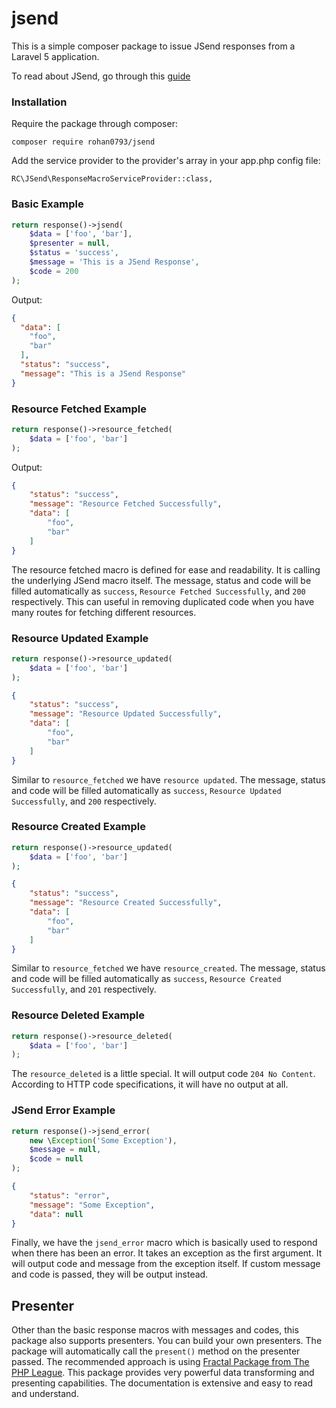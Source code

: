 # jsend

This is a simple composer package to issue JSend responses from a Laravel 5 application.

To read about JSend, go through this [guide](https://labs.omniti.com/labs/jsend)

### Installation

Require the package through composer:

`composer require rohan0793/jsend`

Add the service provider to the provider's array in your app.php config file:

`RC\JSend\ResponseMacroServiceProvider::class,`

### Basic Example

```php
return response()->jsend(
    $data = ['foo', 'bar'],
    $presenter = null,
    $status = 'success',
    $message = 'This is a JSend Response',
    $code = 200
);
```

Output:

```json
{
  "data": [
    "foo",
    "bar"
  ],
  "status": "success",
  "message": "This is a JSend Response"
}
```



### Resource Fetched Example

```php
return response()->resource_fetched(
    $data = ['foo', 'bar']
);
```

Output:

```json
{
    "status": "success",
    "message": "Resource Fetched Successfully",
    "data": [
        "foo",
        "bar"
    ]
}
```

The resource fetched macro is defined for ease and readability. It is calling the underlying JSend macro itself. The message, status and code will be filled automatically as `success`, `Resource Fetched Successfully`, and `200` respectively. This can useful in removing duplicated code when you have many routes for fetching different resources.



### Resource Updated Example

```php
return response()->resource_updated(
	$data = ['foo', 'bar']
);
```



```json
{
    "status": "success",
    "message": "Resource Updated Successfully",
    "data": [
        "foo",
        "bar"
    ]
}
```



Similar to `resource_fetched` we have `resource updated`. The message, status and code will be filled automatically as `success`, `Resource Updated Successfully`, and `200` respectively.



### Resource Created Example

```php
return response()->resource_updated(
	$data = ['foo', 'bar']
);
```



```json
{
    "status": "success",
    "message": "Resource Created Successfully",
    "data": [
        "foo",
        "bar"
    ]
}
```



Similar to `resource_fetched` we have `resource_created`. The message, status and code will be filled automatically as `success`, `Resource Created Successfully`, and `201` respectively.



### Resource Deleted Example

```php
return response()->resource_deleted(
	$data = ['foo', 'bar']
);
```



The `resource_deleted` is a little special. It will output code `204 No Content`. According to HTTP code specifications, it will have no output at all.





### JSend Error Example

```php
return response()->jsend_error(
    new \Exception('Some Exception'),
    $message = null,
    $code = null
);
```



```json
{
    "status": "error",
    "message": "Some Exception",
    "data": null
}
```



Finally, we have the `jsend_error` macro which is basically used to respond when there has been an error. It takes an exception as the first argument. It will output code and message from the exception itself. If  custom message and code is passed, they will be output instead.





## Presenter

Other than the basic response macros with messages and codes, this package also supports presenters. You can build your own presenters. The package will automatically call the `present()` method on the presenter passed. The recommended approach is using [Fractal Package from The PHP League](https://fractal.thephpleague.com/). This package provides very powerful data transforming and presenting capabilities. The documentation is extensive and easy to read and understand.